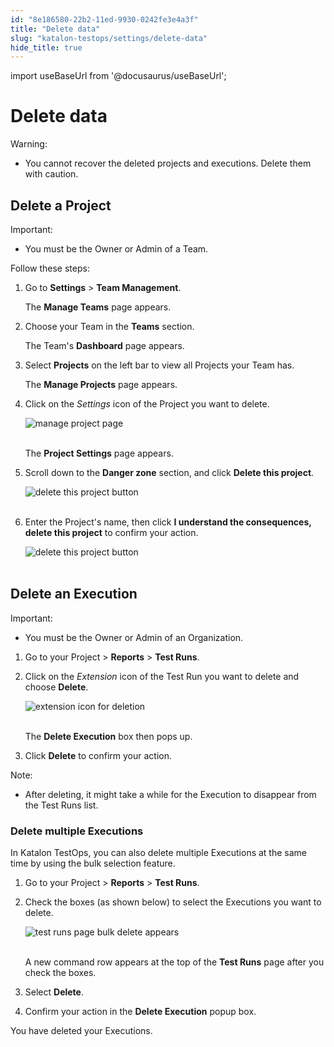 ```yaml
---
id: "8e186580-22b2-11ed-9930-0242fe3e4a3f"
title: "Delete data"
slug: "katalon-testops/settings/delete-data"
hide_title: true
---
```

import useBaseUrl from '@docusaurus/useBaseUrl';


# <a id="id" class="anchor_top_offset"/><a id="ariaid-title1" class="anchor_top_offset"/>Delete data

<div xmlns="http://www.w3.org/1999/xhtml" className="note warning note_warning"><span className="note__title">Warning:</span> 
  <ul className="ul"><li className="li"><p className="p">You cannot recover the deleted projects and executions. Delete
        them with caution.</p></li></ul>
</div>

## <a id="id_1" class="anchor_top_offset"/>Delete a Project

<div xmlns="http://www.w3.org/1999/xhtml" className="note important note_important"><span className="note__title">Important:</span> 
  <ul className="ul"><li className="li"><p className="p">You must be the Owner or Admin of a Team.</p></li></ul>
</div>
<p xmlns="http://www.w3.org/1999/xhtml" className="p">Follow these steps:</p> 
<ol xmlns="http://www.w3.org/1999/xhtml" className="ol"><li className="li">     <p className="p">Go to <strong className="ph b">Settings</strong> &gt; <strong className="ph b">Team         Management</strong>.</p>     <p className="p">The <strong className="ph b">Manage Teams</strong> page appears.</p>   </li><li className="li">     <p className="p">Choose your Team in the <strong className="ph b">Teams</strong> section.</p>     <p className="p">The Team's <strong className="ph b">Dashboard</strong> page appears.</p>   </li><li className="li">     <p className="p">Select <strong className="ph b">Projects</strong> on the left bar to view all       Projects your Team has.</p>     <p className="p">The <strong className="ph b">Manage Projects</strong> page appears.</p>   </li><li className="li">     <p className="p">Click on the <em className="ph i">Settings</em> icon of the Project you want to       delete.</p>     <p className="p">       <img className="image" src={useBaseUrl("https://github.com/katalon-studio/docs-images/raw/master/katalon-analytics/docs/testops-revamp-aug-delete-data/manage-project-page-settings-icon.png")} alt="manage project page" /><br /><br />     </p>     <p className="p">The <strong className="ph b">Project Settings</strong> page appears.</p>   </li><li className="li">     <p className="p">Scroll down to the <strong className="ph b">Danger zone</strong> section, and       click <strong className="ph b">Delete this project</strong>.</p>     <p className="p">       <img className="image" src={useBaseUrl("https://github.com/katalon-studio/docs-images/raw/master/katalon-analytics/docs/testops-revamp-aug-delete-data/project-settings-page-danger-zone-section-2.png")} alt="delete this project button" /><br /><br />     </p>   </li><li className="li">     <p className="p">Enter the Project's name, then click <strong className="ph b">I understand the         consequences, delete this project</strong> to confirm your       action.</p>     <p className="p">       <img className="image" src={useBaseUrl("https://github.com/katalon-studio/docs-images/raw/master/katalon-analytics/docs/testops-revamp-aug-delete-data/delete-project-popup-confirm-action.png")} alt="delete this project button" /><br /><br />     </p>   </li></ol> 

## <a id="id_2" class="anchor_top_offset"/>Delete an Execution

<div xmlns="http://www.w3.org/1999/xhtml" className="note important note_important"><span className="note__title">Important:</span> <ul className="ul"><li className="li"><p className="p">You must be the Owner or Admin of an Organization.</p></li></ul>
</div>
<ol xmlns="http://www.w3.org/1999/xhtml" className="ol"><li className="li">     <p className="p">Go to your Project &gt; <strong className="ph b">Reports</strong> &gt;       <strong className="ph b">Test Runs</strong>.</p>   </li><li className="li">     <p className="p">Click on the <em className="ph i">Extension</em> icon of the Test Run you want to       delete and choose <strong className="ph b">Delete</strong>.</p>     <p className="p">       <img className="image" src={useBaseUrl("https://github.com/katalon-studio/docs-images/raw/master/katalon-analytics/docs/testops-revamp-aug-delete-data/extension-icon-delete-button-2.png")} alt="extension icon for deletion" /><br /><br />     </p>     <p className="p">The <strong className="ph b">Delete Execution</strong> box then pops up.</p>   </li><li className="li">     <p className="p">Click <strong className="ph b">Delete</strong> to confirm your action.</p>   </li></ol> 
<div xmlns="http://www.w3.org/1999/xhtml" className="note note note_note"><span className="note__title">Note:</span> 
  <ul className="ul"><li className="li"><p className="p">After deleting, it might take a while for the Execution to
        disappear from the Test Runs list.</p></li></ul>
</div>
      

### <a id="id_3" class="anchor_top_offset"/>Delete multiple Executions

      
        
<p xmlns="http://www.w3.org/1999/xhtml" className="p">In Katalon TestOps, you can also delete multiple Executions at   the same time by using the bulk selection feature.</p> 
        
<ol xmlns="http://www.w3.org/1999/xhtml" className="ol">   <li className="li">     <p className="p">Go to your Project &gt; <strong className="ph b">Reports</strong> &gt;       <strong className="ph b">Test Runs</strong>.</p>   </li>   <li className="li">     <p className="p">Check the boxes (as shown below) to select the Executions you       want to delete.</p>     <p className="p">       <img className="image" src={useBaseUrl("https://github.com/katalon-studio/docs-images/raw/master/katalon-analytics/docs/testops-revamp-aug-delete-data/bulk-selection-for-execution-delete-2.png")} alt="test runs page bulk delete appears" /><br /><br />     </p>     <p className="p">A new command row appears at the top of the <strong className="ph b">Test         Runs</strong> page after you check the boxes.</p>   </li>   <li className="li">     <p className="p">Select <strong className="ph b">Delete</strong>.</p>   </li>   <li className="li">     <p className="p">Confirm your action in the <strong className="ph b">Delete Execution</strong>       popup box.</p>   </li> </ol> 
        
<p xmlns="http://www.w3.org/1999/xhtml" className="p">You have deleted your Executions.</p> 
      
    
